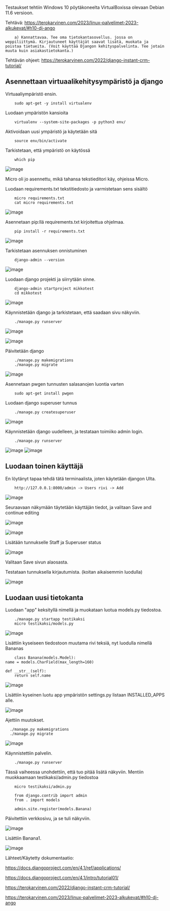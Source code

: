 Testaukset tehtiin Windows 10 pöytäkoneelta VirtualBoxissa olevaan Debian 11.6 versioon.

Tehtävä: https://terokarvinen.com/2023/linux-palvelimet-2023-alkukevat/#h10-dj-ango

        a) Kannattavaa. Tee oma tietokantasovellus. jossa on weppiliittymä. Kirjautuneet käyttäjät saavat lisätä, muokata ja poistaa tietueita. (Voit käyttää Djangon kehityspalvelinta. Tee jotain muuta kuin asiakastietokanta.)

Tehtävän ohjeet: https://terokarvinen.com/2022/django-instant-crm-tutorial/
    
## Asennettaan virtuaalikehitysympäristö ja django

Virtuaaliympäristö ensin.

        sudo apt-get -y install virtualenv

Luodaan ympäristön kansioita 

        virtualenv --system-site-packages -p python3 env/
        
Aktivoidaan uusi ympäristö ja käytetään sitä

        source env/bin/activate
        
Tarkistetaan, että ympäristö on käytössä

        which pip
        
![image](https://user-images.githubusercontent.com/122888695/221452664-0e80725b-e59e-4478-9114-2eef5239ff89.png)


Micro oli jo asennettu, mikä tahansa tekstieditori käy, ohjeissa Micro.

Luodaan requirements.txt tekstitiedosto ja varmistetaan sens sisältö

        micro requirements.txt
        cat micro requirements.txt
        
![image](https://user-images.githubusercontent.com/122888695/221452612-f2b385d0-f4a7-48b8-b218-e28fb2626b9e.png)

Asennetaan pip:llä requirements.txt kirjoitettua ohjelmaa.

        pip install -r requirements.txt 

![image](https://user-images.githubusercontent.com/122888695/221452781-8a645dd9-8e84-4cdc-979c-66a7c8417d61.png)

Tarkistetaan asennuksen onnistuminen

        django-admin --version

![image](https://user-images.githubusercontent.com/122888695/221452916-cffa6fcf-79a3-40c6-a0fe-61c89ef61f44.png)

Luodaan django projekti ja siirrytään sinne.

        django-admin startproject mikkotest
        cd mikkotest

![image](https://user-images.githubusercontent.com/122888695/221453017-1f98f0c0-72f2-4c7f-bc58-1df511b5de93.png)

Käynnistetään django ja tarkistetaan, että saadaan sivu näkyviin.

        ./manage.py runserver
        
![image](https://user-images.githubusercontent.com/122888695/221453141-e3ada753-daae-4189-a713-d2fd83c50df2.png)

![image](https://user-images.githubusercontent.com/122888695/221453241-396917ba-8852-4c24-a35e-af49eb431c53.png)

Päivitetään django

        ./manage.py makemigrations
        ./manage.py migrate
        
![image](https://user-images.githubusercontent.com/122888695/221455496-6fbf70a1-49d2-479d-837b-d8a0181d7158.png)

Asennetaan pwgen tunnusten salasanojen luontia varten

        sudo apt-get install pwgen
        
Luodaan django superuser tunnus

        ./manage.py createsuperuser
        
![image](https://user-images.githubusercontent.com/122888695/221456620-1691b183-666f-40c7-b970-4586cdf95ee1.png)

Käynnistetään django uudelleen, ja testataan toimiiko admin login.

        ./manage.py runserver

![image](https://user-images.githubusercontent.com/122888695/221457131-38b08cef-a549-4bb3-8234-d87f856c527c.png)
![image](https://user-images.githubusercontent.com/122888695/221457171-afb1a277-df8a-4d8b-8d90-bc9b2d094043.png)

## Luodaan toinen käyttäjä

En löytänyt tapaa tehdä tätä terminaalista, joten käytetään djangon UIta.

        http://127.0.0.1:8000/admin -> Users rivi -> Add

![image](https://user-images.githubusercontent.com/122888695/221460317-8b008233-ea89-4862-946c-8ffd990ed5c4.png)

Seuraavaan näkymään täytetään käyttäjän tiedot, ja valitaan Save and continue editing

![image](https://user-images.githubusercontent.com/122888695/221460427-62a36934-1539-43b4-9aff-9be208a69693.png)

![image](https://user-images.githubusercontent.com/122888695/221460577-2fa94a29-fd82-4065-822d-d8da235b04a3.png)

Lisätään tunnukselle Staff ja Superuser status

![image](https://user-images.githubusercontent.com/122888695/221460599-c722d131-5927-41f1-aa42-bef3198f9f59.png)

Valitaan Save sivun alaosasta.

Testataan tunnuksella kirjautumista. (koitan aikaisemmin luodulla)

![image](https://user-images.githubusercontent.com/122888695/221460895-5ade54e5-5a25-4d79-853f-f5a2e6bbfcd8.png)

## Luodaan uusi tietokanta

Luodaan "app" keksityllä nimellä ja muokataan luotua models.py tiedostoa.

        ./manage.py startapp testikaksi
        micro testikaksi/models.py
        
![image](https://user-images.githubusercontent.com/122888695/221469055-9539eddb-a57a-43df-8bcd-3d423f0671ce.png)

Lisättiin kyseiseen tiedostoon muutama rivi teksiä, nyt luodulla nimellä Bananas
        
        class Banana(models.Model):
    name = models.CharField(max_length=160)
    
    def __str__(self):
        return self.name

        
![image](https://user-images.githubusercontent.com/122888695/221468866-90d1d00c-7a36-4864-b03c-25eb9853ca71.png)

Lisättiin kyseinen luotu app ympäristön settings.py listaan INSTALLED_APPS alle.

![image](https://user-images.githubusercontent.com/122888695/221469388-c3c2a84c-5cb0-4f13-8967-6da01f0a3918.png)

Ajettiin muutokset.

      ./manage.py makemigrations
      ./manage.py migrate
      
![image](https://user-images.githubusercontent.com/122888695/221469823-92146d2b-7a3a-4d9e-9b53-5565a5f52d40.png)

Käynnistettiin palvelin.

        ./manage.py runserver
        
Tässä vaiheessa unohdettiin, että tuo pitää lisätä näkyviin. Mentiin muokkaamaan testikaksi/admin.py tiedostoa

        micro testikaksi/admin.py 
        
        from django.contrib import admin
        from . import models

        admin.site.register(models.Banana)

Päivitettiin verkkosivu, ja se tuli näkyviin.

![image](https://user-images.githubusercontent.com/122888695/221470223-8b7f845a-820a-4337-a520-28c21318aa2c.png)

Lisättiin Banana1.

![image](https://user-images.githubusercontent.com/122888695/221470321-e5753ab4-db7c-4b8e-b447-9ee9a07c4c3e.png)



Lähteet/Käytetty dokumentaatio:

https://docs.djangoproject.com/en/4.1/ref/applications/

https://docs.djangoproject.com/en/4.1/intro/tutorial01/

https://terokarvinen.com/2022/django-instant-crm-tutorial/

https://terokarvinen.com/2023/linux-palvelimet-2023-alkukevat/#h10-dj-ango
